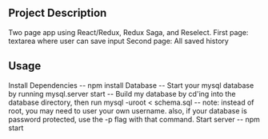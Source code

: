 ## Project Description
Two page app using React/Redux, Redux Saga, and Reselect.
First page: textarea where user can save input 
Second page: All saved history

## Usage
Install Dependencies -- npm install
Database -- Start your mysql database by running mysql.server start -- Build my database by cd'ing into the database directory, then run mysql -uroot < schema.sql -- note: instead of root, you may need to user your own username. also, if your database is password protected, use the -p flag with that command.
Start server -- npm start
